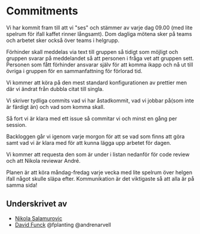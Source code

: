 # Commitments

Vi har kommit fram till att vi "ses" och stämmer av varje dag 09.00 (med lite spelrum för ifall kaffet rinner långsamt).
Dom dagliga mötena sker på teams och arbetet sker också över teams i helgrupp.

Förhinder skall meddelas via text till gruppen så tidigt som möjligt och gruppen svarar på meddelandet så att personen i fråga vet att gruppen sett.
Personen som fått förhinder ansvarar själv för att komma ikapp och nå ut till övriga i gruppen för en sammanfattning för förlorad tid.

Vi kommer att köra på den mest standard konfigurationen av prettier men där vi ändrat från dubbla citat till singla.

Vi skriver tydliga commits vad vi har åstadkommit, vad vi jobbar på(som inte är färdigt än) och vad som komma skall.

Så fort vi är klara med ett issue så commitar vi och minst en gång per session.

Backloggen går vi igenom varje morgon för att se vad som finns att göra samt vad vi är klara med för att kunna lägga upp arbetet för dagen.

Vi kommer att requesta den som är under i listan nedanför för code review och att Nikola reviewar André.

Planen är att köra måndag-fredag varje vecka med lite spelrum över helgen ifall något skulle släpa efter. Kommunikation är det viktigaste så att alla är på samma sida!

## Underskrivet av

- [Nikola Salamurovic](https://github.com/NikolaSalamurovic)
- [David Funck](https://github.com/Denturion)
  @fplanting
  @andrenarvell
